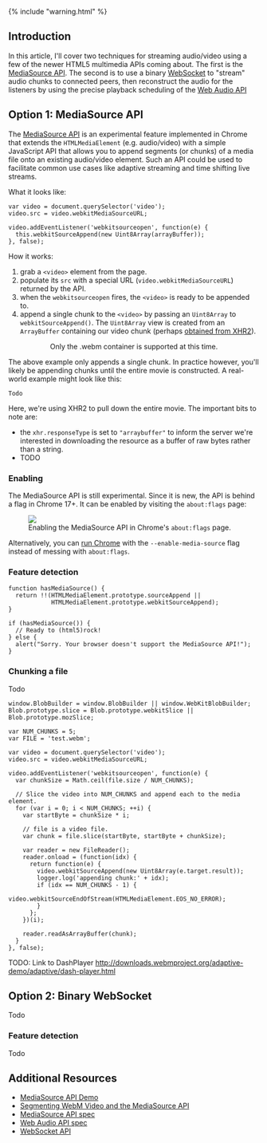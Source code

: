 {% include "warning.html" %}

<h2 id="toc-into">Introduction</h2>

In this article, I'll cover two techniques for streaming audio/video using a
few of the newer HTML5 multimedia APIs coming about. The first is the
[MediaSource API][mediasource-spec]. The second is to use a binary [WebSocket](/tutorials/websockets/basics/) to
"stream" audio chunks to connected peers, then reconstruct the audio for the listeners
by using the precise playback scheduling of the [Web Audio API](/tutorials/webaudio/intro/)

<h2 id="toc-mediasource">Option 1: MediaSource API</h2>

The [MediaSource API][mediasource-spec] is an experimental feature implemented in
Chrome that extends the `HTMLMediaElement` (e.g. audio/video) with a simple JavaScript
API that allows you to append segments (or chunks) of a media file onto an existing
audio/video element. Such an API could be used to facilitate common use cases like
adaptive streaming and time shifting live streams.

What it looks like:

    var video = document.querySelector('video');
    video.src = video.webkitMediaSourceURL;

    video.addEventListener('webkitsourceopen', function(e) {
      this.webkitSourceAppend(new Uint8Array(arrayBuffer));
    }, false);

How it works:

1. grab a `<video>` element from the page.
2. populate its `src` with a special URL (`video.webkitMediaSourceURL`) returned by the API.
3. when the `webkitsourceopen` fires, the `<video>` is ready to be appended to.
4. append a single chunk to the `<video>` by passing an `Uint8Array` to `webkitSourceAppend()`.
The `Uint8Array` view is created from an `ArrayBuffer` containing our video chunk (perhaps [obtained from XHR2](/tutorials/file/xhr2/#toc-reponseTypeArrayBuffer)).

<p class="notice" style="text-align:center;">
Only the .webm container is supported at this time.
</p>

The above example only appends a single chunk. In practice however,
you'll likely be appending chunks until the entire movie is constructed.
A real-world example might look like this:

    Todo

Here, we're using XHR2 to pull down the entire movie. The important bits to note are:

- the `xhr.responseType` is set to `"arraybuffer"` to inform the server we're
interested in downloading the resource as a buffer of raw bytes rather than a string.
- TODO

<h3 id="toc-mediasource-enable">Enabling</h3>

The MediaSource API is still experimental. Since it is new, the API is behind
a flag in Chrome 17+. It can be enabled by visiting the `about:flags` page:

<figure>
  <img src="aboutflags.png">
  <figcaption>Enabling the MediaSource API in Chrome's <code>about:flags</code> page.</figcaption>
</figure>

Alternatively, you can [run Chrome](http://www.chromium.org/developers/how-tos/run-chromium-with-flags) with the `--enable-media-source` flag
instead of messing with `about:flags`.

<h3 id="toc-mediasource-detect">Feature detection</h3>

    function hasMediaSource() {
      return !!(HTMLMediaElement.prototype.sourceAppend ||
                HTMLMediaElement.prototype.webkitSourceAppend);
    }

    if (hasMediaSource()) {
      // Ready to (html5)rock!
    } else {
      alert("Sorry. Your browser doesn't support the MediaSource API!");
    }

<h3 id="toc-mediasource-chunks">Chunking a file</h3>

Todo

    window.BlobBuilder = window.BlobBuilder || window.WebKitBlobBuilder;
    Blob.prototype.slice = Blob.prototype.webkitSlice || Blob.prototype.mozSlice;

    var NUM_CHUNKS = 5;
    var FILE = 'test.webm';

    var video = document.querySelector('video');
    video.src = video.webkitMediaSourceURL;

    video.addEventListener('webkitsourceopen', function(e) {
      var chunkSize = Math.ceil(file.size / NUM_CHUNKS);

      // Slice the video into NUM_CHUNKS and append each to the media element.
      for (var i = 0; i < NUM_CHUNKS; ++i) {
        var startByte = chunkSize * i;

        // file is a video file.
        var chunk = file.slice(startByte, startByte + chunkSize);

        var reader = new FileReader();
        reader.onload = (function(idx) {
          return function(e) {
            video.webkitSourceAppend(new Uint8Array(e.target.result));
            logger.log('appending chunk:' + idx);
            if (idx == NUM_CHUNKS - 1) {
              video.webkitSourceEndOfStream(HTMLMediaElement.EOS_NO_ERROR);
            }
          };
        })(i);

        reader.readAsArrayBuffer(chunk);
      }
    }, false);

TODO: Link to DashPlayer
http://downloads.webmproject.org/adaptive-demo/adaptive/dash-player.html


<h2 id="toc-binarywebsockets">Option 2: Binary WebSocket</h2>

Todo

<h3 id="toc-binarywebsockets-detect">Feature detection</h3>

Todo

<h2 id="toc-resources">Additional Resources</h2>

- [MediaSource API Demo](http://html5-demos.appspot.com/static/media-source.html)
- [Segmenting WebM Video and the MediaSource API](http://www.ioncannon.net/utilities/1515/segmenting-webm-video-and-the-mediasource-api/)
- [MediaSource API spec][mediasource-spec]
- [Web Audio API spec][webaudio-spec]
- [WebSocket API][websocket-spec]

<script>
</script>

[mediasource-spec]: http://html5-mediasource-api.googlecode.com/svn/trunk/draft-spec/mediasource-draft-spec.html
[webaudio-spec]: https://dvcs.w3.org/hg/audio/raw-file/tip/webaudio/specification.html
[websocket-spec]: http://dev.w3.org/html5/websockets/
